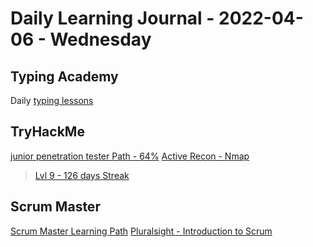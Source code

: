 # Daily Learning Journal - 2022-04-06 - Wednesday

## Typing Academy

Daily [typing lessons](https://www.typing.academy/typing-tutor/lessons)

## TryHackMe

[junior penetration tester Path - 64%](https://tryhackme.com/path/outline/jrpenetrationtester)
[Active Recon - Nmap](https://tryhackme.com/room/nmap02)

> [Lvl 9 - 126 days Streak](https://tryhackme.com/p/Universalamateur)

## Scrum Master

[Scrum Master Learning Path](https://www.scrum.org/pathway/scrum-master)
[Pluralsight - Introduction to Scrum](https://app.pluralsight.com/paths/skill/introduction-to-professional-scrum)

